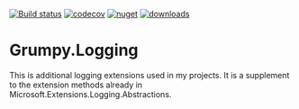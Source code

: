 [![Build status](https://ci.appveyor.com/api/projects/status/pbf141nkapdve6yi?svg=true)](https://ci.appveyor.com/project/GrumpyBusted/grumpy-logging)
[![codecov](https://codecov.io/gh/GrumpyBusted/Grumpy.Logging/branch/master/graph/badge.svg)](https://codecov.io/gh/GrumpyBusted/Grumpy.Logging)
[![nuget](https://img.shields.io/nuget/v/Grumpy.Logging.svg)](https://www.nuget.org/packages/Grumpy.Logging/)
[![downloads](https://img.shields.io/nuget/dt/Grumpy.Logging.svg)](https://www.nuget.org/packages/Grumpy.Logging/)

# Grumpy.Logging
This is additional logging extensions used in my projects. It is a supplement to the extension methods 
already in Microsoft.Extensions.Logging.Abstractions.
